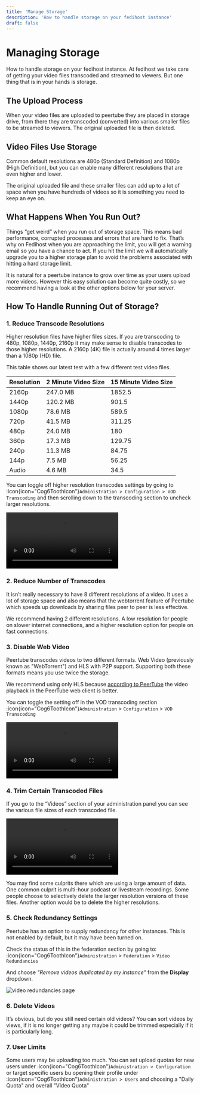 ```yaml
---
title: 'Manage Storage'
description: 'How to handle storage on your fedihost instance'
draft: false
---
```


# Managing Storage
How to handle storage on your fedihost instance.
At fedihost we take care of getting your video files transcoded and streamed to viewers. But one thing that is in your hands is storage.

## The Upload Process
When your video files are uploaded to peertube they are placed in storage drive, from there they are transcoded (converted) into various smaller files to be streamed to viewers. The original uploaded file is then deleted.

## Video Files Use Storage
Common default resolutions are 480p (Standard Definition) and 1080p (High Definition), but you can enable many different resolutions that are even higher and lower.

The original uploaded file and these smaller files can add up to a lot of space when you have hundreds of videos so it is something you need to keep an eye on.

## What Happens When You Run Out?
Things “get weird” when you run out of storage space. This means bad performance, corrupted processes and errors that are hard to fix. That’s why on Fedihost when you are approaching the limit, you will get a warning email so you have a chance to act. If you hit the limit we will automatically upgrade you to a higher storage plan to avoid the problems associated with hitting a hard storage limit. 

It is natural for a peertube instance to grow over time as your users upload more videos. However this easy solution can become quite costly, so we recommend having a look at the other options below for your server.

## How To Handle Running Out of Storage?

### 1. Reduce Transcode Resolutions
Higher resolution files have higher files sizes. If you are transcoding to 480p, 1080p, 1440p, 2160p it may make sense to disable transcodes to those higher resolutions. A 2160p (4K) file is actually around 4 times larger than a 1080p (HD) file.

This table shows our latest test with a few different test video files.

| Resolution      | 2 Minute Video Size | 15 Minute Video Size |
| --------------- | ------------------- | -------------------- |
| 2160p           | 247.0 MB            | 1852.5               |
| 1440p           | 120.2 MB            | 901.5                |
| 1080p           | 78.6 MB             | 589.5                |
| 720p            | 41.5 MB             | 311.25               |
| 480p            | 24.0 MB             | 180                  |
| 360p            | 17.3 MB             | 129.75               |
| 240p            | 11.3 MB             | 84.75                |
| 144p            | 7.5 MB              | 56.25                |
| Audio           | 4.6 MB              | 34.5                 |

You can toggle off higher resolution transcodes settings by going to :icon{icon="Cog6ToothIcon"}`Administration > Configuration > VOD Transcoding` and then scrolling down to the transcoding section to uncheck larger resolutions.

<video src="https://cdn.f-h.co/web/video/peertube/storage/large-resolution-disable.mp4" controls  loop></video>

### 2. Reduce Number of Transcodes

It isn’t really necessary to have 8 different resolutions of a video. It uses a lot of storage space and also means that the webtorrent feature of Peertube which speeds up downloads by sharing files peer to peer is less effective.

We recommend having 2 different resolutions. A low resolution for people on slower internet connections, and a higher resolution option for people on fast connections.

### 3. Disable Web Video
Peertube transcodes videos to two different formats. Web Video (previously known as "WebTorrent") and HLS with P2P support. Supporting both these formats means you use twice the storage. 

We recommend using only HLS because [according to PeerTube](https://docs.joinpeertube.org/admin/configuration#web-video-transcoding-or-hls-transcoding) the video playback in the PeerTube web client is better. 

You can toggle the setting off in the VOD transcoding section :icon{icon="Cog6ToothIcon"}`Administration` > `Configuration` > `VOD Transcoding`

<video src="https://cdn.f-h.co/web/video/peertube/storage/webvideo-disable.mp4" controls  loop></video>

### 4. Trim Certain Transcoded Files
If you go to the “Videos” section of your administration panel you can see the various file sizes of each transcoded file.

<video src="https://cdn.f-h.co/web/video/peertube/storage/removing-excessive-resolutions.mp4" controls loop></video>

You may find some culprits there which are using a large amount of data. One common culprit is multi-hour podcast or livestream recordings. Some people choose to selectively delete the larger resolution versions of these files. Another option would be to delete the higher resolutions.

### 5. Check Redundancy Settings
Peertube has an option to supply redundancy for other instances. This is not enabled by default, but it may have been turned on.

Check the status of this in the federation section by going to: :icon{icon="Cog6ToothIcon"}`Administration` > `Federation` > `Video Redundancies`

And choose *"Remove videos duplicated by my instance"* from the **Display** dropdown.

![video redundancies page](/img/peertube/storage/federation-redundancies.png)

### 6. Delete Videos
It’s obvious, but do you still need certain old videos? You can sort videos by views, if it is no longer getting any maybe it could be trimmed especially if it is particularly long.

### 7. User Limits
Some users may be uploading too much. You can set upload quotas for new users under :icon{icon="Cog6ToothIcon"}`Administration > Configuration` or target specific users bu opening their profile under :icon{icon="Cog6ToothIcon"}`Administration > Users` and choosing a "Daily Quota" and overall "Video Quota"